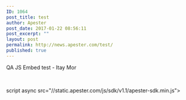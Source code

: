```yaml
---
ID: 1064
post_title: test
author: Apester
post_date: 2017-01-22 08:56:11
post_excerpt: ""
layout: post
permalink: http://news.apester.com/test/
published: true
---
```

QA
JS Embed test - Itay Mor

&nbsp;

<div class="apester-media" data-media-id="5884bad98ab36a3115d0b19d" height="350"></div>script async src="//static.apester.com/js/sdk/v1.1/apester-sdk.min.js">
<div class="apester-media" data-media-id="5884af4f8ab36a3115d0b185" height="350"></div><script async src="//static.apester.com/js/sdk/v1.1/apester-sdk.min.js"></script>
<div class="apester-media" data-media-id="5884b8298ab36a3115d0b195" height="350"></div><script async src="//static.apester.com/js/sdk/v1.1/apester-sdk.min.js"></script>